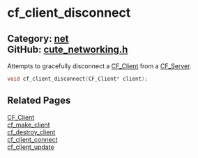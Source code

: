 # cf_client_disconnect

Category: [net](https://github.com/RandyGaul/cute_framework/blob/master/docs/api_reference?id=net)  
GitHub: [cute_networking.h](https://github.com/RandyGaul/cute_framework/blob/master/include/cute_networking.h)  
---

Attempts to gracefully disconnect a [CF_Client](https://github.com/RandyGaul/cute_framework/blob/master/docs/net/cf_client.md) from a [CF_Server](https://github.com/RandyGaul/cute_framework/blob/master/docs/net/cf_server.md).

```cpp
void cf_client_disconnect(CF_Client* client);
```

## Related Pages

[CF_Client](https://github.com/RandyGaul/cute_framework/blob/master/docs/net/cf_client.md)  
[cf_make_client](https://github.com/RandyGaul/cute_framework/blob/master/docs/net/cf_make_client.md)  
[cf_destroy_client](https://github.com/RandyGaul/cute_framework/blob/master/docs/net/cf_destroy_client.md)  
[cf_client_connect](https://github.com/RandyGaul/cute_framework/blob/master/docs/net/cf_client_connect.md)  
[cf_client_update](https://github.com/RandyGaul/cute_framework/blob/master/docs/net/cf_client_update.md)  
